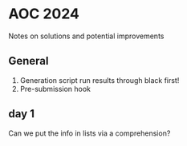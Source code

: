 # AOC 2024

Notes on solutions and potential improvements

## General

1. Generation script run results through black first!
2. Pre-submission hook

## day 1

Can we put the info in lists via a comprehension?